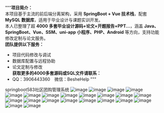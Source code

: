 """**项目简介：**  
本项目基于主流的前后端分离架构，采用 **SpringBoot + Vue 技术栈**，配套 **MySQL 数据库**，适用于毕业设计与课题实训开发。  
本人已整理了超 **4000 多套毕业设计源码+论文+开题报告+PPT...**，涵盖 **Java、SpringBoot、Vue、SSM、uni-app 小程序、PHP、Android** 等方向，支持功能修改定制与论文服务。  
**团队提供以下服务：**  
- 项目代码修改与调试  
- 数据库配置与远程协助  
- 论文定制与修改  
**获取更多的4000多套源码或SQL文件请联系：**  
- QQ：3906443360 微信：BesheHelp
"""

springboot583社区团购管理系统
![image](https://github.com/user-attachments/assets/f927390e-64a3-444a-8638-fecb5a760e96)
![image](https://github.com/user-attachments/assets/0e8d489e-c757-43ea-b8d1-dbc89ab104b5)
![image](https://github.com/user-attachments/assets/efc0a44b-e78c-4165-9287-67f5e98cd2e4)
![image](https://github.com/user-attachments/assets/edf237b8-9f67-4366-be4b-c5cff9a2472a)
![image](https://github.com/user-attachments/assets/ba2436ba-8603-4e4b-a444-79517f2665ab)
![image](https://github.com/user-attachments/assets/69ff98bc-24a5-4528-80e6-b432ce61ebcc)
![image](https://github.com/user-attachments/assets/81c7aa90-5e41-4302-8a47-ffa8c5436b43)
![image](https://github.com/user-attachments/assets/74b5f446-44b8-4ec5-8d9f-26f1a1c4e060)
![image](https://github.com/user-attachments/assets/3e539e4c-bfe9-4111-9c0d-3346467711b8)
![image](https://github.com/user-attachments/assets/2967c338-5589-4605-92dc-829fdd75d997)
![image](https://github.com/user-attachments/assets/409b68ea-3c55-45d4-9b0b-ca34be49468d)
![image](https://github.com/user-attachments/assets/1c2b8a72-be1a-4e27-8503-e0c0c7df917d)
![image](https://github.com/user-attachments/assets/f9591d9f-bc65-4e05-9695-9830ff38d02b)
![image](https://github.com/user-attachments/assets/516a694b-669b-4deb-b3bf-75ac5f0c10b4)
![image](https://github.com/user-attachments/assets/64585578-e2be-4b83-a7fb-c817d3cf8f03)
![image](https://github.com/user-attachments/assets/f72d81cc-917d-4139-9e61-55ae7820d957)
![image](https://github.com/user-attachments/assets/e79cdd87-8540-4d97-8806-f76a262bdae2)
![image](https://github.com/user-attachments/assets/25e1f9c8-82b7-4512-9d4c-2f0d6243bd5b)
![image](https://github.com/user-attachments/assets/748bf52a-d572-42fa-9f06-4f6a474a5e82)
![image](https://github.com/user-attachments/assets/da130a4a-26e6-4b6f-9f0d-1dff0fd2c08c)
![image](https://github.com/user-attachments/assets/59507675-7409-4693-bd1b-d36af8f77c54)
![image](https://github.com/user-attachments/assets/d3c0ec39-e67e-4329-b476-631a81d9481b)

